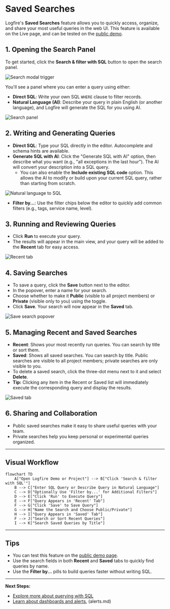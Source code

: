 # Saved Searches

Logfire's **Saved Searches** feature allows you to quickly access, organize, and share your most useful queries in the web UI. This feature is available on the Live page, and can be tested on the [public demo](https://logfire-eu.pydantic.dev/demo/logfire-demo).

## 1. Opening the Search Panel

To get started, click the **Search & filter with SQL** button to open the search panel.

![Search modal trigger](../../images/guide/browser-saved-searches-trigger.png)

You'll see a panel where you can enter a query using either:

- **Direct SQL**: Write your own SQL `WHERE` clause to filter records.
- **Natural Language (AI)**: Describe your query in plain English (or another language), and Logfire will generate the SQL for you using AI.

![Search panel](../../images/guide/browser-saved-searches-search-panel.png)

## 2. Writing and Generating Queries

- **Direct SQL**: Type your SQL directly in the editor. Autocomplete and schema hints are available.
- **Generate SQL with AI**: Click the "Generate SQL with AI" option, then describe what you want (e.g., "all exceptions in the last hour"). The AI will convert your description into a SQL query.
  - You can also enable the **Include existing SQL code** option. This allows the AI to modify or build upon your current SQL query, rather than starting from scratch.

![Natural language to SQL](../../images/guide/browser-saved-searches-natural-language.png)

- **Filter by...**: Use the filter chips below the editor to quickly add common filters (e.g., tags, service name, level).

## 3. Running and Reviewing Queries

- Click **Run** to execute your query.
- The results will appear in the main view, and your query will be added to the **Recent** tab for easy access.

![Recent tab](../../images/guide/browser-saved-searches-recent.png)

## 4. Saving Searches

- To save a query, click the **Save** button next to the editor.
- In the popover, enter a name for your search.
- Choose whether to make it **Public** (visible to all project members) or **Private** (visible only to you) using the toggle.
- Click **Save**. Your search will now appear in the **Saved** tab.

![Save search popover](../../images/guide/browser-saved-searches-save-popover.png)

## 5. Managing Recent and Saved Searches

- **Recent**: Shows your most recently run queries. You can search by title or sort them.
- **Saved**: Shows all saved searches. You can search by title. Public searches are visible to all project members; private searches are only visible to you.
- To delete a saved search, click the three-dot menu next to it and select **Delete**.
- **Tip:** Clicking any item in the Recent or Saved list will immediately execute the corresponding query and display the results.

![Saved tab](../../images/guide/browser-saved-searches-saved.png)

## 6. Sharing and Collaboration

- Public saved searches make it easy to share useful queries with your team.
- Private searches help you keep personal or experimental queries organized.

---

## Visual Workflow

```mermaid
flowchart TD
    A["Open Logfire Demo or Project"] --> B["Click 'Search & filter with SQL'"]
    B --> C["Enter SQL Query or Describe Query in Natural Language"]
    C --> D["Optionally Use 'Filter by...' for Additional Filters"]
    D --> E["Click 'Run' to Execute Query"]
    E --> F["Query Appears in 'Recent' Tab"]
    F --> G["Click 'Save' to Save Query"]
    G --> H["Name the Search and Choose Public/Private"]
    H --> I["Query Appears in 'Saved' Tab"]
    F --> J["Search or Sort Recent Queries"]
    I --> K["Search Saved Queries by Title"]
```

---

## Tips

- You can test this feature on the [public demo page](https://logfire-eu.pydantic.dev/demo/logfire-demo).
- Use the search fields in both **Recent** and **Saved** tabs to quickly find queries by name.
- Use the **Filter by...** pills to build queries faster without writing SQL.

---

**Next Steps:**

- [Explore more about querying with SQL](explore.md)
- [Learn about dashboards and alerts](dashboards.md), (alerts.md)
